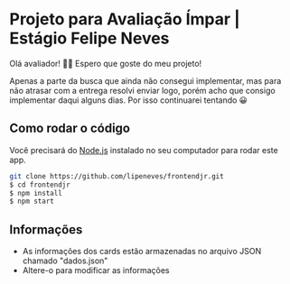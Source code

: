 # Projeto para Avaliação Ímpar | Estágio Felipe Neves

Olá avaliador! 👋🏾
Espero que goste do meu projeto!

Apenas a parte da busca que ainda não consegui implementar, mas para não atrasar com a entrega resolvi enviar logo, porém acho que consigo implementar daqui alguns dias. Por isso continuarei tentando 😀

## Como rodar o código

Você precisará do [Node.js](https://nodejs.org) instalado no seu computador para rodar este app.

```bash
git clone https://github.com/lipeneves/frontendjr.git
$ cd frontendjr
$ npm install
$ npm start
```

## Informações

- As informações dos cards estão armazenadas no arquivo JSON chamado "dados.json"
- Altere-o para modificar as informações

